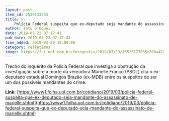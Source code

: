 ```yaml
---
layout: post
item_id: 2530133263
title: >-
    Polícia Federal suspeita que ex-deputado seja mandante do assassinato de Marielle
author: Tatu D'Oquei
date: 2019-03-22 07:17:41
pub_date: 2019-03-22 07:17:41
time_added: 2019-03-20 15:00:00
category: refletimos
image: https://f.i.uol.com.br/fotografia/2019/03/13/15525177035c898a47a8de5_1552517703_3x2_rt.jpg
---
```


Trecho do inquérito da Polícia Federal que investiga a obstrução da investigação sobre a morte da vereadora Marielle Franco (PSOL) cita o ex-deputado estadual Domingos Brazão (ex-MDB) entre os suspeitos de ser um dos possíveis mandantes do crime.

**Link:** [https://www1.folha.uol.com.br/cotidiano/2019/03/policia-federal-suspeita-que-ex-deputado-seja-mandante-do-assassinato-de-marielle.shtml](https://www1.folha.uol.com.br/cotidiano/2019/03/policia-federal-suspeita-que-ex-deputado-seja-mandante-do-assassinato-de-marielle.shtml)

